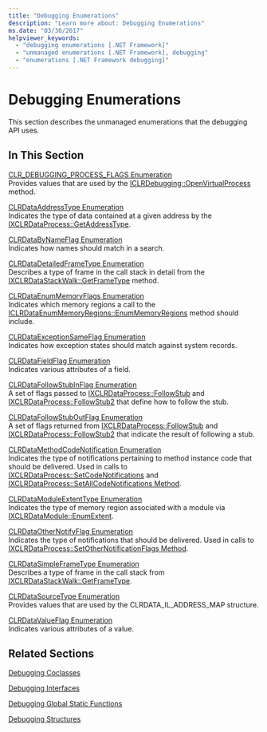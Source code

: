 ```yaml
---
title: "Debugging Enumerations"
description: "Learn more about: Debugging Enumerations"
ms.date: "03/30/2017"
helpviewer_keywords:
  - "debugging enumerations [.NET Framework]"
  - "unmanaged enumerations [.NET Framework], debugging"
  - "enumerations [.NET Framework debugging]"
---
```

# Debugging Enumerations

This section describes the unmanaged enumerations that the debugging API uses.

## In This Section

 [CLR_DEBUGGING_PROCESS_FLAGS Enumeration](clr-debugging-process-flags-enumeration.md)\
 Provides values that are used by the [ICLRDebugging::OpenVirtualProcess](iclrdebugging-openvirtualprocess-method.md) method.

 [CLRDataAddressType Enumeration](clrdataaddresstype-enumeration.md)\
 Indicates the type of data contained at a given address by the [IXCLRDataProcess::GetAddressType](ixclrdataprocess-getaddresstype-method.md).

 [CLRDataByNameFlag Enumeration](clrdatabynameflag-enumeration.md)\
 Indicates how names should match in a search.

 [CLRDataDetailedFrameType Enumeration](clrdatadetailedframetype-enumeration.md)\
 Describes a type of frame in the call stack in detail from the [IXCLRDataStackWalk::GetFrameType](ixclrdatastackwalk-getframetype-method.md) method.

 [CLRDataEnumMemoryFlags Enumeration](clrdataenummemoryflags-enumeration.md)\
 Indicates which memory regions a call to the [ICLRDataEnumMemoryRegions::EnumMemoryRegions](iclrdataenummemoryregions-enummemoryregions-method.md) method should include.

 [CLRDataExceptionSameFlag Enumeration](clrdataexceptionsameflag-enumeration.md)\
 Indicates how exception states should match against system records.

 [CLRDataFieldFlag Enumeration](clrdatafieldflag-enumeration.md)\
 Indicates various attributes of a field.

 [CLRDataFollowStubInFlag Enumeration](clrdatafollowstubinflag-enumeration.md)\
 A set of flags passed to [IXCLRDataProcess::FollowStub](ixclrdataprocess-followstub-method.md) and [IXCLRDataProcess::FollowStub2](ixclrdataprocess-followstub2-method.md) that define how to follow the stub.

 [CLRDataFollowStubOutFlag Enumeration](clrdatafollowstuboutflag-enumeration.md)\
 A set of flags returned from [IXCLRDataProcess::FollowStub](ixclrdataprocess-followstub-method.md) and [IXCLRDataProcess::FollowStub2](ixclrdataprocess-followstub2-method.md) that indicate the result of following a stub.

 [CLRDataMethodCodeNotification Enumeration](clrdatamethodcodenotification-enumeration.md)\
 Indicates the type of notifications pertaining to method instance code that should be delivered. Used in calls to [IXCLRDataProcess::SetCodeNotifications](ixclrdataprocess-setcodenotifications-method.md) and [IXCLRDataProcess::SetAllCodeNotifications Method](ixclrdataprocess-setallcodenotifications-method.md).

 [CLRDataModuleExtentType Enumeration](clrdatamoduleextenttype-enumeration.md)\
 Indicates the type of memory region associated with a module via [IXCLRDataModule::EnumExtent](ixclrdatamodule-enumextent-method.md).

 [CLRDataOtherNotifyFlag Enumeration](clrdataothernotifyflag-enumeration.md)\
 Indicates the type of notifications that should be delivered. Used in calls to [IXCLRDataProcess::SetOtherNotificationFlags Method](ixclrdataprocess-setothernotificationflags-method.md).

 [CLRDataSimpleFrameType Enumeration](clrdatasimpleframetype-enumeration.md)\
 Describes a type of frame in the call stack from [IXCLRDataStackWalk::GetFrameType](ixclrdatastackwalk-getframetype-method.md).

 [CLRDataSourceType Enumeration](clrdatasourcetype-enumeration.md)\
 Provides values that are used by the CLRDATA_IL_ADDRESS_MAP structure.

 [CLRDataValueFlag Enumeration](clrdatavalueflag-enumeration.md)\
 Indicates various attributes of a value.

## Related Sections

 [Debugging Coclasses](debugging-coclasses.md)

 [Debugging Interfaces](debugging-interfaces.md)

 [Debugging Global Static Functions](debugging-global-static-functions.md)

 [Debugging Structures](debugging-structures.md)

